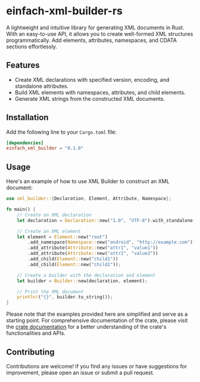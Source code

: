 # einfach-xml-builder-rs
 A lightweight and intuitive library for generating XML documents in Rust. With an easy-to-use API, it allows you to create well-formed XML structures programmatically. Add elements, attributes, namespaces, and CDATA sections effortlessly. 

## Features

- Create XML declarations with specified version, encoding, and standalone attributes.
- Build XML elements with namespaces, attributes, and child elements.
- Generate XML strings from the constructed XML documents.

## Installation

Add the following line to your `Cargo.toml` file:

```toml
[dependencies]
einfach_xml_builder = "0.1.0"
```

## Usage

Here's an example of how to use XML Builder to construct an XML document:

```rust
use xml_builder::{Declaration, Element, Attribute, Namespace};

fn main() {
    // Create an XML declaration
    let declaration = Declaration::new("1.0", "UTF-8").with_standalone(true);

    // Create an XML element
    let element = Element::new("root")
        .add_namespace(Namespace::new("android", "http://example.com"))
        .add_attribute(Attribute::new("attr1", "value1"))
        .add_attribute(Attribute::new("attr2", "value2"))
        .add_child(Element::new("child1"))
        .add_child(Element::new("child2"));

    // Create a builder with the declaration and element
    let builder = Builder::new(declaration, element);

    // Print the XML document
    println!("{}", builder.to_string());
}
```

Please note that the examples provided here are simplified and serve as a starting point. For comprehensive documentation of the crate, please visit the [crate documentation](https://docs.rs/xml-builder) for a better understanding of the crate's functionalities and APIs.

## Contributing

Contributions are welcome! If you find any issues or have suggestions for improvement, please open an issue or submit a pull request.
